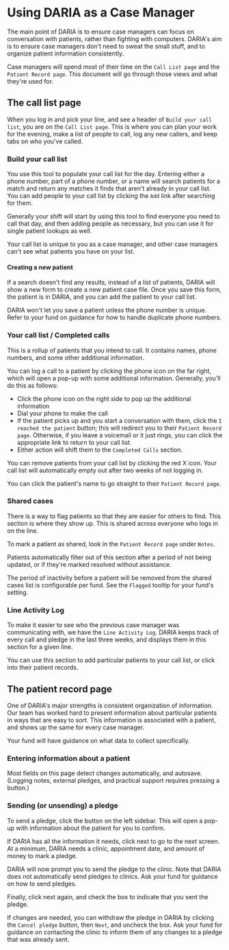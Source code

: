# Using DARIA as a Case Manager

The main point of DARIA is to ensure case managers can focus on conversation with patients, rather than fighting with computers. DARIA's aim is to ensure case managers don't need to sweat the small stuff, and to organize patient information consistently.

Case managers will spend most of their time on the `Call List page` and the `Patient Record page`. This document will go through those views and what they're used for.

## The call list page

When you log in and pick your line, and see a header of `Build your call list`, you are on the `Call List page`. This is where you can plan your work for the evening, make a list of people to call, log any new callers, and keep tabs on who you've called.

### Build your call list

You use this tool to populate your call list for the day. Entering either a phone number, part of a phone number, or a name will search patients for a match and return any matches it finds that aren't already in your call list. You can add people to your call list by clicking the `Add` link after searching for them.

Generally your shift will start by using this tool to find everyone you need to call that day, and then adding people as necessary, but you can use it for single patient lookups as well.

Your call list is unique to you as a case manager, and other case managers can't see what patients you have on your list.

#### Creating a new patient

If a search doesn't find any results, instead of a list of patients, DARIA will show a new form to create a new patient case file. Once you save this form, the patient is in DARIA, and you can add the patient to your call list.

DARIA won't let you save a patient unless the phone number is unique. Refer to your fund on guidance for how to handle duplicate phone numbers.

### Your call list / Completed calls

This is a rollup of patients that you intend to call. It contains names, phone numbers, and some other additional information.

You can log a call to a patient by clicking the phone icon on the far right, which will open a pop-up with some additional information. Generally, you'll do this as follows:

* Click the phone icon on the right side to pop up the additional information
* Dial your phone to make the call
* If the patient picks up and you start a conversation with them, click the `I reached the patient` button; this will redirect you to their `Patient Record page`. Otherwise, if you leave a voicemail or it just rings, you can click the appropriate link to return to your call list.
* Either action will shift them to the `Completed Calls` section.

You can remove patients from your call list by clicking the red X icon. Your call list will automatically empty out after two weeks of not logging in.

You can click the patient's name to go straight to their `Patient Record page`.

### Shared cases

There is a way to flag patients so that they are easier for others to find. This section is where they show up. This is shared across everyone who logs in on the line.

To mark a patient as shared, look in the `Patient Record page` under `Notes`.

Patients automatically filter out of this section after a period of not being updated, or if they're marked resolved without assistance.

The period of inactivity before a patient will be removed from the shared cases list is configurable per fund. See the `Flagged` tooltip for your fund's setting.

### Line Activity Log

To make it easier to see who the previous case manager was communicating with, we have the `Line Activity Log`. DARIA keeps track of every call and pledge in the last three weeks, and displays them in this section for a given line.

You can use this section to add particular patients to your call list, or click into their patient records.

## The patient record page

One of DARIA's major strengths is consistent organization of information. Our team has worked hard to present information about particular patients in ways that are easy to sort. This information is associated with a patient, and shows up the same for every case manager.

Your fund will have guidance on what data to collect specifically.

### Entering information about a patient

Most fields on this page detect changes automatically, and autosave. (Logging notes, external pledges, and practical support requires pressing a button.)

### Sending (or unsending) a pledge

To send a pledge, click the button on the left sidebar. This will open a pop-up with information about the patient for you to confirm.

If DARIA has all the information it needs, click next to go to the next screen. At a minimum, DARIA needs a clinic, appointment date, and amount of money to mark a pledge.

DARIA will now prompt you to send the pledge to the clinic. Note that DARIA does not automatically send pledges to clinics. Ask your fund for guidance on how to send pledges.

Finally, click next again, and check the box to indicate that you sent the pledge.

If changes are needed, you can withdraw the pledge in DARIA by clicking the `Cancel pledge` button, then `Next`, and uncheck the box. Ask your fund for guidance on contacting the clinic to inform them of any changes to a pledge that was already sent.
